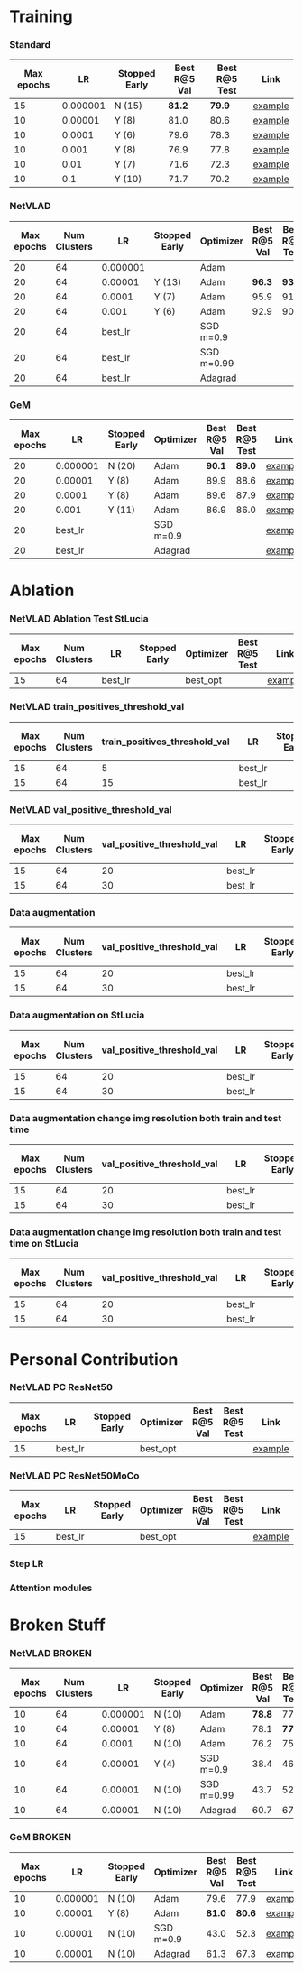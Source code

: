 # Training

### Standard

| Max epochs | LR       | Stopped Early | Best R@5 Val | Best R@5 Test | Link                          |
| ---------- | -------- | ------------- | ------------ | ------------- | ----------------------------- |
| 15         | 0.000001 | N (15)        | **81.2**     | **79.9**      | [example](/Runs/std_10_10e-6) |
| 10         | 0.00001  | Y (8)         | 81.0         | 80.6          | [example](/Runs/std_10_10e-5) |
| 10         | 0.0001   | Y (6)         | 79.6         | 78.3          | [example](/Runs/std_10_10e-4) |
| 10         | 0.001    | Y (8)         | 76.9         | 77.8          | [example](/Runs/std_10_10e-3) |
| 10         | 0.01     | Y (7)         | 71.6         | 72.3          | [example](/Runs/std_10_10e-2) |
| 10         | 0.1      | Y (10)        | 71.7         | 70.2          | [example](/Runs/std_10_10e-1) |

### NetVLAD

| Max epochs | Num Clusters | LR       | Stopped Early | Optimizer  | Best R@5 Val | Best R@5 Test | Link                                       |
| ---------- | ------------ | -------- | ------------- | ---------- | ------------ | ------------- | ------------------------------------------ |
| 20         | 64           | 0.000001 |               | Adam       |              |               | [example](/Runs/netvlad_20_64_10e-6_adam)  |
| 20         | 64           | 0.00001  | Y (13)        | Adam       | **96.3**     | **93.2**      | [example](/Runs/netvlad_20_64_10e-5_adam)  |
| 20         | 64           | 0.0001   | Y (7)         | Adam       | 95.9         | 91.9          | [example](/Runs/netvlad_20_64_10e-4_adam)  |
| 20         | 64           | 0.001    | Y (6)         | Adam       | 92.9         | 90.3          | [example](/Runs/netvlad_20_64_10e-3_adam)  |
| 20         | 64           | best_lr  |               | SGD m=0.9  |              |               | [example](/Runs/netvlad_sgd_m_0.9_epoc_10) |
| 20         | 64           | best_lr  |               | SGD m=0.99 |              |               | [example](/Runs/nevlad_sgd_m_0.99_epoc_10) |
| 20         | 64           | best_lr  |               | Adagrad    |              |               | [example](/Runs/netvlad_adagrad_std_10)    |

### GeM

| Max epochs | LR       | Stopped Early | Optimizer | Best R@5 Val | Best R@5 Test | Link                                             |
| ---------- | -------- | ------------- | --------- | ------------ | ------------- | ------------------------------------------------ |
| 20         | 0.000001 | N (20)        | Adam      | **90.1**     | **89.0**      | [example](/Runs/gem_20_3_10e-6_10e-6_adam)       |
| 20         | 0.00001  | Y (8)         | Adam      | 89.9         | 88.6          | [example](/Runs/gem_20_3_10e-6_10e-5_adam)       |
| 20         | 0.0001   | Y (8)         | Adam      | 89.6         | 87.9          | [example](/Runs/gem_20_3_10e-6_10e-4_adam)       |
| 20         | 0.001    | Y (11)        | Adam      | 86.9         | 86.0          | [example](/Runs/gem_20_3_10e-6_10e-3_adam)       |
| 20         | best_lr  |               | SGD m=0.9 |              |               | [example](/Runs/gem_20_3_10e-6_10e-6_adam)       |
| 20         | best_lr  |               | Adagrad   |              |               | [example](/Runs/GeM_p_3_adagrad_std_lr_10e-5_10) |

# Ablation

### NetVLAD Ablation Test StLucia

| Max epochs | Num Clusters | LR      | Stopped Early | Optimizer | Best R@5 Test | Link                                 |
| ---------- | ------------ | ------- | ------------- | --------- | ------------- | ------------------------------------ |
| 15         | 64           | best_lr |               | best_opt  |               | [example](/Runs/netvlad_10_0.001_64) |

### NetVLAD train_positives_threshold_val

| Max epochs | Num Clusters | train_positives_threshold_val | LR      | Stopped Early | Optimizer | Best R@5 Test | Link                                 |
| ---------- | ------------ | ----------------------------- | ------- | ------------- | --------- | ------------- | ------------------------------------ |
| 15         | 64           | 5                             | best_lr |               | best_opt  |               | [example](/Runs/netvlad_10_0.001_64) |
| 15         | 64           | 15                            | best_lr |               | best_opt  |               | [example](/Runs/netvlad_10_0.001_64) |

### NetVLAD val_positive_threshold_val

| Max epochs | Num Clusters | val_positive_threshold_val | LR      | Stopped Early | Optimizer | Best R@5 Test | Link                                 |
| ---------- | ------------ | -------------------------- | ------- | ------------- | --------- | ------------- | ------------------------------------ |
| 15         | 64           | 20                         | best_lr |               | best_opt  |               | [example](/Runs/netvlad_10_0.001_64) |
| 15         | 64           | 30                         | best_lr |               | best_opt  |               | [example](/Runs/netvlad_10_0.001_64) |

### Data augmentation

| Max epochs | Num Clusters | val_positive_threshold_val | LR      | Stopped Early | Optimizer | Best R@5 Test | Link                                 |
| ---------- | ------------ | -------------------------- | ------- | ------------- | --------- | ------------- | ------------------------------------ |
| 15         | 64           | 20                         | best_lr |               | best_opt  |               | [example](/Runs/netvlad_10_0.001_64) |
| 15         | 64           | 30                         | best_lr |               | best_opt  |               | [example](/Runs/netvlad_10_0.001_64) |

### Data augmentation on StLucia

| Max epochs | Num Clusters | val_positive_threshold_val | LR      | Stopped Early | Optimizer | Best R@5 Test | Link                                 |
| ---------- | ------------ | -------------------------- | ------- | ------------- | --------- | ------------- | ------------------------------------ |
| 15         | 64           | 20                         | best_lr |               | best_opt  |               | [example](/Runs/netvlad_10_0.001_64) |
| 15         | 64           | 30                         | best_lr |               | best_opt  |               | [example](/Runs/netvlad_10_0.001_64) |

### Data augmentation change img resolution both train and test time

| Max epochs | Num Clusters | val_positive_threshold_val | LR      | Stopped Early | Optimizer | Best R@5 Test | Link                                 |
| ---------- | ------------ | -------------------------- | ------- | ------------- | --------- | ------------- | ------------------------------------ |
| 15         | 64           | 20                         | best_lr |               | best_opt  |               | [example](/Runs/netvlad_10_0.001_64) |
| 15         | 64           | 30                         | best_lr |               | best_opt  |               | [example](/Runs/netvlad_10_0.001_64) |

### Data augmentation change img resolution both train and test time on StLucia

| Max epochs | Num Clusters | val_positive_threshold_val | LR      | Stopped Early | Optimizer | Best R@5 Test | Link                                 |
| ---------- | ------------ | -------------------------- | ------- | ------------- | --------- | ------------- | ------------------------------------ |
| 15         | 64           | 20                         | best_lr |               | best_opt  |               | [example](/Runs/netvlad_10_0.001_64) |
| 15         | 64           | 30                         | best_lr |               | best_opt  |               | [example](/Runs/netvlad_10_0.001_64) |

# Personal Contribution

### NetVLAD PC ResNet50

| Max epochs | LR      | Stopped Early | Optimizer | Best R@5 Val | Best R@5 Test | Link                                 |
| ---------- | ------- | ------------- | --------- | ------------ | ------------- | ------------------------------------ |
| 15         | best_lr |               | best_opt  |              |               | [example](/Runs/GeM_p_3_lr_10e-6_10) |

### NetVLAD PC ResNet50MoCo

| Max epochs | LR      | Stopped Early | Optimizer | Best R@5 Val | Best R@5 Test | Link                                 |
| ---------- | ------- | ------------- | --------- | ------------ | ------------- | ------------------------------------ |
| 15         | best_lr |               | best_opt  |              |               | [example](/Runs/GeM_p_3_lr_10e-6_10) |

### Step LR

### Attention modules

# Broken Stuff

### NetVLAD BROKEN

| Max epochs | Num Clusters | LR       | Stopped Early | Optimizer  | Best R@5 Val | Best R@5 Test | Link                                       |
| ---------- | ------------ | -------- | ------------- | ---------- | ------------ | ------------- | ------------------------------------------ |
| 10         | 64           | 0.000001 | N (10)        | Adam       | **78.8**     | 77.5          | [example](/Runs/netvlad_10_0.000001_64)    |
| 10         | 64           | 0.00001  | Y (8)         | Adam       | 78.1         | **77.6**      | [example](/Runs/netvlad_10_0.00001_64)     |
| 10         | 64           | 0.0001   | N (10)        | Adam       | 76.2         | 75.2          | [example](/Runs/netvlad_10_0.0001_64)      |
| 10         | 64           | 0.00001  | Y (4)         | SGD m=0.9  | 38.4         | 46.4          | [example](/Runs/netvlad_sgd_m_0.9_epoc_10) |
| 10         | 64           | 0.00001  | N (10)        | SGD m=0.99 | 43.7         | 52.8          | [example](/Runs/nevlad_sgd_m_0.99_epoc_10) |
| 10         | 64           | 0.00001  | N (10)        | Adagrad    | 60.7         | 67.0          | [example](/Runs/netvlad_adagrad_std_10)    |

### GeM BROKEN

| Max epochs | LR       | Stopped Early | Optimizer | Best R@5 Val | Best R@5 Test | Link                                             |
| ---------- | -------- | ------------- | --------- | ------------ | ------------- | ------------------------------------------------ |
| 10         | 0.000001 | N (10)        | Adam      | 79.6         | 77.9          | [example](/Runs/GeM_p_3_lr_10e-6_10)             |
| 10         | 0.00001  | Y (8)         | Adam      | **81.0**     | **80.6**      | [example](/Runs/GeM_p_3_lr_10e-5_10)             |
| 10         | 0.00001  | N (10)        | SGD m=0.9 | 43.0         | 52.3          | [example](/Runs/GeM_p_3_sgd_m_0.9_lr_10e-5_10)   |
| 10         | 0.00001  | N (10)        | Adagrad   | 61.3         | 67.3          | [example](/Runs/GeM_p_3_adagrad_std_lr_10e-5_10) |
